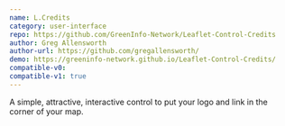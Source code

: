 ```yaml
---
name: L.Credits
category: user-interface
repo: https://github.com/GreenInfo-Network/Leaflet-Control-Credits
author: Greg Allensworth
author-url: https://github.com/gregallensworth/
demo: https://greeninfo-network.github.io/Leaflet-Control-Credits/
compatible-v0:
compatible-v1: true
---
```


A simple, attractive, interactive control to put your logo and link in the corner of your map.

